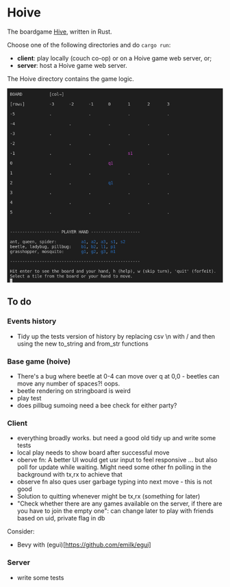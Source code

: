 # Hoive
The boardgame [Hive](https://en.wikipedia.org/wiki/Hive_(game)), written in Rust.

Choose one of the following directories and do `cargo run`:
- **client**: play locally (couch co-op) or on a Hoive game web server, or;
- **server**: host a Hoive game web server.

The Hoive directory contains the game logic.

![snapshot of the app](/misc/gameplay.png "snapshot of the app")

## To do

### Events history

- Tidy up the tests version of history by replacing csv \n with / and then using the new to_string and from_str functions

### Base game (hoive)

- There's a bug where beetle at 0-4 can move over q at 0,0 - beetles can move any number of spaces?! oops.
- beetle rendering on stringboard is weird
- play test
- does pillbug sumoing need a bee check for either party?

### Client

- everything broadly works. but need a good old tidy up and write some tests
- local play needs to show board after successful move
- oberve fn: A better UI would get usr input to feel responsive ... but also poll for update while waiting. Might need some other fn polling in the background with tx,rx to achieve that
- observe fn also ques user garbage typing into next move - this is not good
- Solution to quitting whenever might be tx,rx (something for later)
- "Check whether there are any games available on the server, if there are you have to join the empty one": can change later to play with friends based on uid, private flag in db

Consider:
- Bevy with (egui)[https://github.com/emilk/egui]


### Server

- write some tests

<!-- 
#### Refs

 [good ref](https://fdeantoni.medium.com/rust-actix-diesel-sqlite-d67a1c3ef0e) [good ref 2](https://github.com/vascokk/fullstack-rust/tree/main/server/src) [half done, now finish]



### "House rules"
Then it might be "fun" to add new animals in a non-standard version of the game e.g.:

* a centipede that can remove any adjacent (non-flying) animal permanently from that game (but then also dies), maybe also has limited moveset - moves like ladybird but with only 2 moves. Mosquitos copying centipede must die if used like centipede.
* a housefly that can move anywhere (including into small gaps an ant can't reach) for one turn (and then must fly back - if it can't return to its original spot, it dies for that game or is returned to player hand). Maybe it doesn't need to die or return, maybe it can fly freely but never land adjacent to bees or maybe even spiders so that you need to defend bee / other peices with spider. Maybe both are cool, I dunno.
* maybe other people have made custom hive peices that we can implement, search later.
 -->
